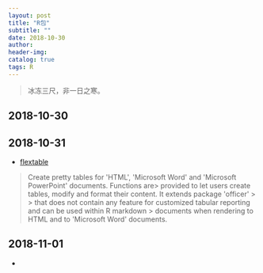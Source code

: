 ```yaml
---
layout: post
title: "R包"
subtitle: ""
date: 2018-10-30
author: 
header-img:
catalog: true
tags: R
---
```


> 冰冻三尺，非一日之寒。

## 2018-10-30


## 2018-10-31

- [flextable](https://mirrors.ustc.edu.cn/CRAN/web/packages/flextable/index.html)

> Create pretty tables for 'HTML', 'Microsoft Word' and 'Microsoft PowerPoint' documents. Functions are> provided to let users create tables, modify and format their content. It extends package 'officer' > > that does not contain any feature for customized tabular reporting and can be used within R markdown > documents when rendering to HTML and to 'Microsoft Word' documents.


## 2018-11-01

 - 
 
 
